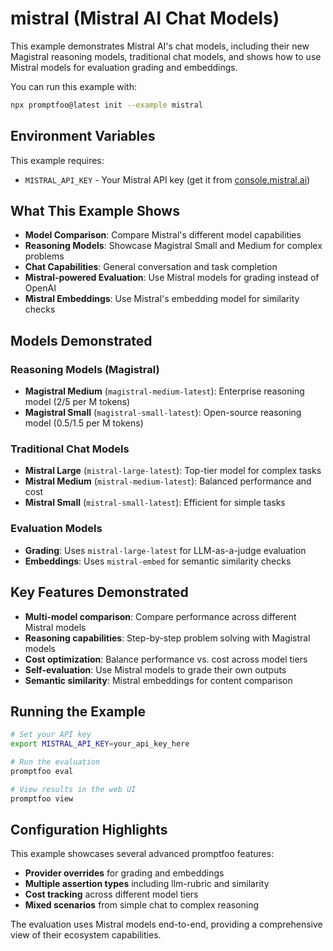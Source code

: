 # mistral (Mistral AI Chat Models)

This example demonstrates Mistral AI's chat models, including their new Magistral reasoning models, traditional chat models, and shows how to use Mistral models for evaluation grading and embeddings.

You can run this example with:

```bash
npx promptfoo@latest init --example mistral
```

## Environment Variables

This example requires:

- `MISTRAL_API_KEY` - Your Mistral API key (get it from [console.mistral.ai](https://console.mistral.ai))

## What This Example Shows

- **Model Comparison**: Compare Mistral's different model capabilities
- **Reasoning Models**: Showcase Magistral Small and Medium for complex problems
- **Chat Capabilities**: General conversation and task completion
- **Mistral-powered Evaluation**: Use Mistral models for grading instead of OpenAI
- **Mistral Embeddings**: Use Mistral's embedding model for similarity checks

## Models Demonstrated

### Reasoning Models (Magistral)

- **Magistral Medium** (`magistral-medium-latest`): Enterprise reasoning model ($2/$5 per M tokens)
- **Magistral Small** (`magistral-small-latest`): Open-source reasoning model ($0.5/$1.5 per M tokens)

### Traditional Chat Models

- **Mistral Large** (`mistral-large-latest`): Top-tier model for complex tasks
- **Mistral Medium** (`mistral-medium-latest`): Balanced performance and cost
- **Mistral Small** (`mistral-small-latest`): Efficient for simple tasks

### Evaluation Models

- **Grading**: Uses `mistral-large-latest` for LLM-as-a-judge evaluation
- **Embeddings**: Uses `mistral-embed` for semantic similarity checks

## Key Features Demonstrated

- **Multi-model comparison**: Compare performance across different Mistral models
- **Reasoning capabilities**: Step-by-step problem solving with Magistral models
- **Cost optimization**: Balance performance vs. cost across model tiers
- **Self-evaluation**: Use Mistral models to grade their own outputs
- **Semantic similarity**: Mistral embeddings for content comparison

## Running the Example

```bash
# Set your API key
export MISTRAL_API_KEY=your_api_key_here

# Run the evaluation
promptfoo eval

# View results in the web UI
promptfoo view
```

## Configuration Highlights

This example showcases several advanced promptfoo features:

- **Provider overrides** for grading and embeddings
- **Multiple assertion types** including llm-rubric and similarity
- **Cost tracking** across different model tiers
- **Mixed scenarios** from simple chat to complex reasoning

The evaluation uses Mistral models end-to-end, providing a comprehensive view of their ecosystem capabilities.
